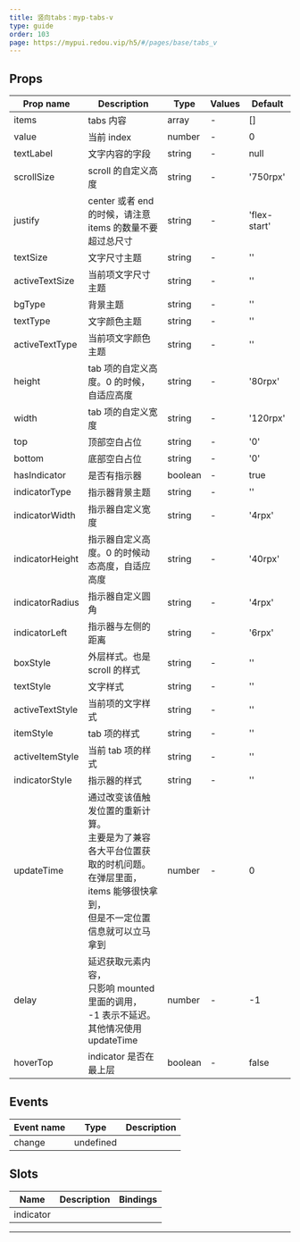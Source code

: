 ```yaml
---
title: 竖向tabs：myp-tabs-v
type: guide
order: 103
page: https://mypui.redou.vip/h5/#/pages/base/tabs_v
---
```


## Props

| Prop name       | Description                                                                                                                                            | Type    | Values | Default      |
| --------------- | ------------------------------------------------------------------------------------------------------------------------------------------------------ | ------- | ------ | ------------ |
| items           | tabs 内容                                                                                                                                              | array   | -      | []           |
| value           | 当前 index                                                                                                                                             | number  | -      | 0            |
| textLabel       | 文字内容的字段                                                                                                                                         | string  | -      | null         |
| scrollSize      | scroll 的自定义高度                                                                                                                                    | string  | -      | '750rpx'     |
| justify         | center 或者 end 的时候，请注意 items 的数量不要超过总尺寸                                                                                              | string  | -      | 'flex-start' |
| textSize        | 文字尺寸主题                                                                                                                                           | string  | -      | ''           |
| activeTextSize  | 当前项文字尺寸主题                                                                                                                                     | string  | -      | ''           |
| bgType          | 背景主题                                                                                                                                               | string  | -      | ''           |
| textType        | 文字颜色主题                                                                                                                                           | string  | -      | ''           |
| activeTextType  | 当前项文字颜色主题                                                                                                                                     | string  | -      | ''           |
| height          | tab 项的自定义高度。0 的时候，自适应高度                                                                                                               | string  | -      | '80rpx'      |
| width           | tab 项的自定义宽度                                                                                                                                     | string  | -      | '120rpx'     |
| top             | 顶部空白占位                                                                                                                                           | string  | -      | '0'          |
| bottom          | 底部空白占位                                                                                                                                           | string  | -      | '0'          |
| hasIndicator    | 是否有指示器                                                                                                                                           | boolean | -      | true         |
| indicatorType   | 指示器背景主题                                                                                                                                         | string  | -      | ''           |
| indicatorWidth  | 指示器自定义宽度                                                                                                                                       | string  | -      | '4rpx'       |
| indicatorHeight | 指示器自定义高度。0 的时候动态高度，自适应高度                                                                                                         | string  | -      | '40rpx'      |
| indicatorRadius | 指示器自定义圆角                                                                                                                                       | string  | -      | '4rpx'       |
| indicatorLeft   | 指示器与左侧的距离                                                                                                                                     | string  | -      | '6rpx'       |
| boxStyle        | 外层样式。也是 scroll 的样式                                                                                                                           | string  | -      | ''           |
| textStyle       | 文字样式                                                                                                                                               | string  | -      | ''           |
| activeTextStyle | 当前项的文字样式                                                                                                                                       | string  | -      | ''           |
| itemStyle       | tab 项的样式                                                                                                                                           | string  | -      | ''           |
| activeItemStyle | 当前 tab 项的样式                                                                                                                                      | string  | -      | ''           |
| indicatorStyle  | 指示器的样式                                                                                                                                           | string  | -      | ''           |
| updateTime      | 通过改变该值触发位置的重新计算。<br>主要是为了兼容各大平台位置获取的时机问题。<br>在弹层里面，items 能够很快拿到，<br>但是不一定位置信息就可以立马拿到 | number  | -      | 0            |
| delay           | 延迟获取元素内容，<br>只影响 mounted 里面的调用，<br>-1 表示不延迟。<br>其他情况使用 updateTime                                                        | number  | -      | -1           |
| hoverTop        | indicator 是否在最上层                                                                                                                                 | boolean | -      | false        |

## Events

| Event name | Type      | Description |
| ---------- | --------- | ----------- |
| change     | undefined |

## Slots

| Name      | Description | Bindings |
| --------- | ----------- | -------- |
| indicator |             |          |

---


